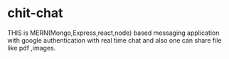 # chit-chat
THIS is MERN(Mongo,Express,react,node) based messaging  application with google authentication with real time chat and also one can share file like pdf ,images.
